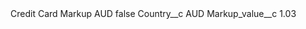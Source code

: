 <?xml version="1.0" encoding="UTF-8"?>
<CustomMetadata xmlns="http://soap.sforce.com/2006/04/metadata" xmlns:xsi="http://www.w3.org/2001/XMLSchema-instance" xmlns:xsd="http://www.w3.org/2001/XMLSchema">
    <label>Credit Card Markup AUD</label>
    <protected>false</protected>
    <values>
        <field>Country__c</field>
        <value xsi:type="xsd:string">AUD</value>
    </values>
    <values>
        <field>Markup_value__c</field>
        <value xsi:type="xsd:double">1.03</value>
    </values>
</CustomMetadata>
